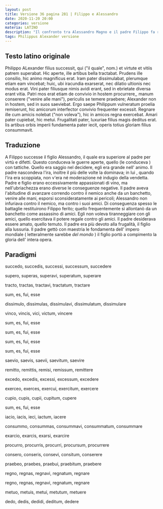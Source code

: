 ```yaml
---
layout: post
title: Versione 36 pagina 281 | Filippo e Alessandro
date: 2020-11-20 20:00
categories: versione
materia: LATINO
description: "Il confronto tra Alessandro Magno e il padre Filippo fa risaltare l' eccezionalità del primo, sia nelle virtù, sia nei difetti"
tags: Philippus Alexander versione
---
```

## Testo latino originale

Philippo ALexander filius successit, qui ("il quale", nom.) et virtute et vitiis patrem superabat. Hic aperte, ille artibus bella tractabat. Prudens ille consilio, hic animo magnificus erat. Iram pater dissimulabat, plerumque etiam eam vincebat; huic, ubi iracundia exarserat, nec dilatio ultionis nec modus erat. Vini pater filiusque nimis avidi erant, sed in ebrietate diversa erant vitia. Patri mos erat etiam de convivio in hostem procurrere,, manum conserere ("venire alle mani"), periculis se temere praebere; Alexander non in hostem, sed in suos saeviebat. Ergo saepe Philippum vulneratum proelia remiserunt, hic amicorum interfector convivio frequenter excessit. Regnare ille cum amicis nolebat ("non voleva"), hic in amicos regna exercebat. Amari pater cupiebat, hic metui. Frugalitati pater, luxuriae filius magis deditus erat. Iis artibus orbis imperii fundamenta pater iecit, operis totius gloriam filius consummavit.

## Traduzione

A Filippo successe il figlio Alessandro, il quale era superiore al padre per virtù e difetti. Questo conduceva le guerre aperte, quello (le conduceva ) con tattiche. Quello era saggio nel decidere, egli era grande nell' animo. Il padre nascondeva l'ira, inoltre il più delle volte la dominava;  in lui , quando l'ira era scoppiata, non v'era né moderazione né indugio della vendetta. Padre e figlio erano eccessivamente appassionati di vino, ma nell'ubriachezza erano diverse le conseguenze negative. Il padre aveva l'abitudine di avanzare correndo contro il nemico anche da un banchetto, venire alle mani, esporsi sconsideratamente ai pericoli; Alessandro non infuriava contro il nemico, ma contro i suoi amici. Di conseguenza spesso le battaglie restituirono Filippo ferito; quello frequentemente si allontanò da un banchetto come assassino di amici. Egli non voleva tiranneggiare con gli amici, quello esercitava il potere regale contro gli amici. Il padre desiderava essere amato, quello temuto. Il padre era più devoto alla frugalità, il figlio alla lussuria. Il padre gettò con maestria le fondamenta dell' impero mondiale ( letteralmente sarebbe _del mondo_ ) il figlio portò a compimento la gloria dell' intera opera.

## Paradigmi

succedo, succedis, successi, successum, succedere

supero, superas, superavi, superatum, superare

tracto, tractas, tractavi, tractatum, tractare

sum, es, fui, esse

dissimulo, dissimulas, dissimulavi, dissimulatum, dissimulare

vinco, vincis, vici, victum, vincere

sum, es, fui, esse

sum, es, fui, esse

sum, es, fui, esse

sum, es, fui, esse

saevio, saevis, saevii, saevitum, saevire

remitto, remittis, remisi, remissum, remittere

excedo, excedis, excessi, excessum, excedere

exerceo, exerces, exercui, exercitum, exercere

cupio, cupis, cupii, cupitum, cupere

sum, es, fui, esse

iacio, iacis, ieci, iactum, iacere

consummo, consummas, consummavi, consummatum, consummare

exarcio, exarcis, exarsi, exarcire

procurro, procurris, procurri, procursum, procurrere

consero, conseris, consevi, consitum, conserere

praebeo, praebes, praebui, praebitum, praebere

regno, regnas, regnavi, regnatum, regnare

regno, regnas, regnavi, regnatum, regnare

metuo, metuis, metui, metutum, metuere

dedo, dedis, dedidi, deditum, dedere